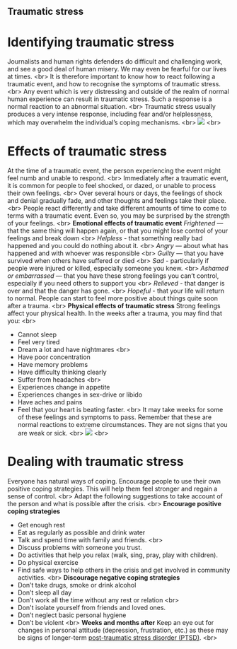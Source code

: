 
## Traumatic stress

# Identifying traumatic stress
Journalists and human rights defenders do difficult and challenging work, and see a good deal of human misery. We may even be fearful for our lives at times.
&lt;br&gt;
It is therefore important to know how to react following a traumatic event, and how to recognise the symptoms of traumatic stress.
&lt;br&gt;
Any event which is very distressing and outside of the realm of normal human experience can result in traumatic stress. Such a response is a normal reaction to an abnormal situation.
&lt;br&gt;
Traumatic stress usually produces a very intense response, including fear and/or helplessness, which may overwhelm the individual’s coping mechanisms.
&lt;br&gt;
![](recap.png)
&lt;br&gt;

# Effects of traumatic stress
At the time of a traumatic event, the person experiencing the event might feel numb and unable to respond.
&lt;br&gt;
Immediately after a traumatic event, it is common for people to feel shocked, or dazed, or unable to process their own feelings.
&lt;br&gt;
Over several hours or days, the feelings of shock and denial gradually fade, and other thoughts and feelings take their place.
&lt;br&gt;
People react differently and take different amounts of time to come to terms with a traumatic event. Even so, you may be surprised by the strength of your feelings.
&lt;br&gt;
**Emotional effects of traumatic event**
*Frightened* — that the same thing will happen again, or that you might lose control of your feelings and break down
&lt;br&gt;
*Helpless* - that something really bad happened and you could do nothing about it.
&lt;br&gt;
*Angry* — about what has happened and with whoever was responsible
&lt;br&gt;
*Guilty* — that you have survived when others have suffered or died
&lt;br&gt;
*Sad* - particularly if people were injured or killed, especially someone you knew.
&lt;br&gt;
*Ashamed or embarrassed* — that you have these strong feelings you can’t control, especially if you need others to support you
&lt;br&gt;
*Relieved* - that danger is over and that the danger has gone.
&lt;br&gt;
*Hopeful* - that your life will return to normal. People can start to feel more positive about things quite soon after a trauma.
&lt;br&gt;
**Physical effects of traumatic stress**
Strong feelings affect your physical health. In the weeks after a trauma, you may find that you:
&lt;br&gt;
- Cannot sleep
- Feel very tired
- Dream a lot and have nightmares
&lt;br&gt;
- Have poor concentration
- Have memory problems
- Have difficulty thinking clearly
- Suffer from headaches
&lt;br&gt;
- Experiences change in appetite
- Experiences changes in sex-drive or libido
- Have aches and pains
- Feel that your heart is beating faster.
&lt;br&gt;
It may take weeks for some of these feelings and symptoms to pass. Remember that these are normal reactions to extreme circumstances. They are not signs that you are weak or sick.
&lt;br&gt;
![](recap.png)
&lt;br&gt;
# Dealing with traumatic stress

Everyone has natural ways of coping. Encourage people to use their own positive coping strategies. This will help them feel stronger and regain a sense of control.
&lt;br&gt;
Adapt the following suggestions to take account of the person and what is possible after the crisis.
&lt;br&gt;
**Encourage positive coping strategies**
- Get enough rest
- Eat as regularly as possible and drink water
- Talk and spend time with family and friends.
&lt;br&gt;
- Discuss problems with someone you trust.
- Do activities that help you relax (walk, sing, pray, play with children).
- Do physical exercise
- Find safe ways to help others in the crisis and get involved in community activities.
&lt;br&gt;
**Discourage negative coping strategies**
- Don’t take drugs, smoke or drink alcohol
- Don’t sleep all day
- Don’t work all the time without any rest or relation
&lt;br&gt;
- Don&#39;t isolate yourself from friends and loved ones.
- Don’t neglect basic personal hygiene
- Don’t be violent
&lt;br&gt;
**Weeks and months after**
Keep an eye out for changes in personal attitude (depression, frustration, etc.) as these may be signs of longer-term [post-traumatic stress disorder (PTSD)](en/topics/understand-2-security/2-your-well-being/3-7-learn.md).
&lt;br&gt;
